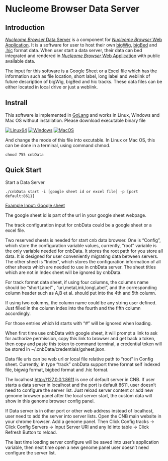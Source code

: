 # Nucleome Browser Data Server 

## Introduction
[*Nucleome Browser* Data Server](http://v.nucleome.org/data/server) is a component for [*Nucleome Browser* Web Application](https://vis.nucleome.org). It is a software for user to host their own [bigWig](https://genome.ucsc.edu/goldenpath/help/bigWig.html), [bigBed](https://genome.ucsc.edu/goldenpath/help/bigBed.html) and [.hic](https://github.com/aidenlab/Juicebox/blob/master/HiC_format_v8.docx) format data. When user start a data server, their data can bed integrated and rendered in [*Nucleome Browser* Web Application](https://vis.nucleome.org) with public available data.

The input for this software is a Google Sheet or a Excel file which has the information such as file location, short label, long label and weblink of future description of bigWig, bigBed and hic tracks. These data files can be either located in local drive or just a weblink.


## Instrall
This software is implemented in [GoLang](https://golang.org/) and works in Linux, Windows and Mac OS without installation. 
Please download executable binary file

[![Linux64](https://img.shields.io/badge/binary-linux-green.svg?style=flat)](https://vis.nucleome.org/static/dist/current/linux/cnbData)
[![Windows](https://img.shields.io/badge/binary-win-blue.svg?style=flat)](https://vis.nucleome.org/static/dist/current/win64/cnbData.exe)
[![MacOS](https://img.shields.io/badge/binary-macos-yellow.svg?style=flat)](https://vis.nucleome.org/static/dist/current/mac/cnbData)

And change the mode of this file into excutable.
In Linux or Mac OS, this can be done in a terminal, using command chmod.
```shell
chmod 755 cnbData
```

## Quick Start 

Start a Data Server

```shell
./cnbData start -i [google sheet id or excel file] -p [port default:8611]
```
[Example Input: Google sheet](https://docs.google.com/spreadsheets/d/1nJwOozr4EL4gnx37hzF2Jmv-HPsgFMA9jN-lbUj1GvM/edit#gid=1744383077)


The google sheet id is part of the url in your google sheet webpage.


The track configuration input for cnbData could be a google sheet or a excel file.


Two reserved sheets is needed for start cnb data browser.  One is “Config”,  which store the configuration variable values, currently, “root” variable is the only variable needed for cnbData. It stores the root path for you store all data. It is designed for user conveniently migrating data between servers. The other sheet is “Index”, which stores the configuration information of all other sheets which are needed to use in cnbData server. The sheet titles which are not in Index sheet will be ignored by cnbData.


For track format data sheet, if using four columns, the columns name should be “shortLabel” , “uri,metaLink,longLabel”, and the corresponding column header such as A,B et al. should put into the 4th and 5th column.

 

If using two columns, the column name could be any string user defined. Just filled in the column index into the fourth and the fifth column accordingly.


For those entries which Id starts with “#” will be ignored when loading.


When first time use cnbData with google sheet, it will prompt a link to ask for authorize permission, copy this link to browser and get back a token, then copy and paste this token to command terminal, a credential token will be stored in ~/.cnbData/credentials/gsheet.json.


Data file uris can be web url or local file relative path to “root” in Config sheet. Currently,  in type “track” cnbData support three format self indexed file, bigwig format, bigbed format and .hic format.


The localhost http://127.0.0.1:8611 is one of default server in CNB. If user starts a data server in localhost and the port is default 8611, user doesn’t need to configure the server list. Just reload server content or add new genome browser panel after the local server start, the custom data will show in this genome browser config panel.


If Data server is in other port or other web address instead of localhost, user need to add the server into server lists. Open the CNB main website in your chrome browser. Add a genome panel.  Then Click Config tracks → Click Config Servers → Input Server URI and any Id into table → Click Refresh Button to reload.

The last time loading server configure will be saved into user’s application variable, then next time open a new genome panel user doesn’t need configure the server list.
